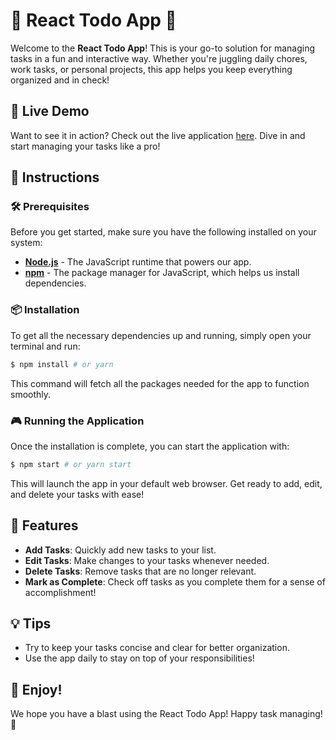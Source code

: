 # 🎉 React Todo App 🎉

Welcome to the **React Todo App**! This is your go-to solution for managing tasks in a fun and interactive way. Whether you're juggling daily chores, work tasks, or personal projects, this app helps you keep everything organized and in check!

## 🌟 Live Demo
Want to see it in action? Check out the live application [here](https://react-todo-app-ivory-nine.vercel.app/). Dive in and start managing your tasks like a pro!

## 🚀 Instructions

### 🛠️ Prerequisites
Before you get started, make sure you have the following installed on your system:
- [**Node.js**](https://nodejs.org/en/) - The JavaScript runtime that powers our app.
- [**npm**](https://www.npmjs.com/) - The package manager for JavaScript, which helps us install dependencies.

### 📦 Installation
To get all the necessary dependencies up and running, simply open your terminal and run:
```bash
$ npm install # or yarn
```
This command will fetch all the packages needed for the app to function smoothly.

### 🎮 Running the Application
Once the installation is complete, you can start the application with:
```bash
$ npm start # or yarn start
```
This will launch the app in your default web browser. Get ready to add, edit, and delete your tasks with ease!

## 🎈 Features
- **Add Tasks**: Quickly add new tasks to your list.
- **Edit Tasks**: Make changes to your tasks whenever needed.
- **Delete Tasks**: Remove tasks that are no longer relevant.
- **Mark as Complete**: Check off tasks as you complete them for a sense of accomplishment!

## 💡 Tips
- Try to keep your tasks concise and clear for better organization.
- Use the app daily to stay on top of your responsibilities!

## 🎊 Enjoy!
We hope you have a blast using the React Todo App! Happy task managing! 🎉
